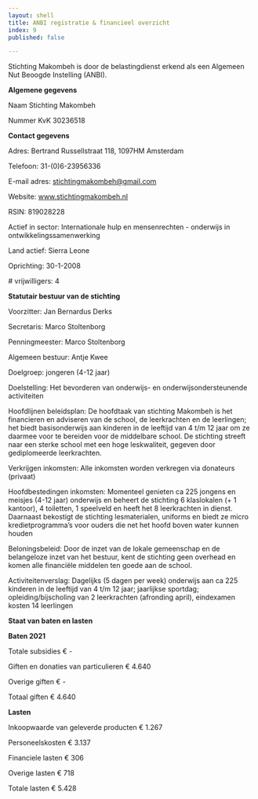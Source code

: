 ```yaml
---
layout: shell
title: ANBI registratie & financieel overzicht
index: 9
published: false

---
```

Stichting Makombeh is door de belastingdienst erkend als een Algemeen Nut Beoogde Instelling (ANBI).

**Algemene gegevens**

Naam		Stichting Makombeh

Nummer KvK		30236518

**Contact gegevens**

Adres:		Bertrand Russellstraat 118, 1097HM Amsterdam

Telefoon:		31-(0)6-23956336

E-mail adres:	stichtingmakombeh@gmail.com

Website:		www.stichtingmakombeh.nl

RSIN:		819028228

Actief in sector:		Internationale hulp en mensenrechten - onderwijs in ontwikkelingssamenwerking

Land actief:	Sierra Leone

Oprichting:	30-1-2008

\# vrijwilligers:	4

**Statutair bestuur van de stichting**

Voorzitter:		Jan Bernardus Derks

Secretaris:		Marco Stoltenborg

Penningmeester:	Marco Stoltenborg

Algemeen bestuur:	Antje Kwee

Doelgroep:		jongeren (4-12 jaar)

Doelstelling:	       Het bevorderen van onderwijs- en onderwijsondersteunende activiteiten

Hoofdlijnen beleidsplan:		De hoofdtaak van stichting Makombeh is het financieren en adviseren van  de school, de leerkrachten en de leerlingen; het biedt basisonderwijs aan kinderen in de leeftijd van 4 t/m 12 jaar om ze daarmee voor te bereiden voor de middelbare school.  De stichting streeft naar een sterke school met een hoge leskwaliteit, gegeven door gediplomeerde leerkrachten.

Verkrijgen inkomsten:	Alle inkomsten worden verkregen via donateurs (privaat)

Hoofdbestedingen inkomsten:	Momenteel genieten ca 225 jongens en meisjes (4-12 jaar) onderwijs en beheert de stichting 6 klaslokalen (+ 1 kantoor), 4 toiletten, 1 speelveld en heeft het 8 leerkrachten in dienst. Daarnaast bekostigt de stichting lesmaterialen, uniforms en biedt ze micro kredietprogramma’s voor ouders die net het hoofd boven water kunnen houden

Beloningsbeleid:	Door de inzet van de lokale gemeenschap en de belangeloze inzet van het bestuur, kent de stichting geen overhead en komen alle financiële middelen ten goede aan de school.

Activiteitenverslag:	Dagelijks (5 dagen per week) onderwijs aan ca 225 kinderen in de leeftijd van 4 t/m 12 jaar; jaarlijkse sportdag; opleiding/bijscholing van 2 leerkrachten (afronding april), eindexamen kosten 14 leerlingen

**Staat van baten en lasten**

**Baten 2021**

Totale subsidies	 € -

Giften en donaties van particulieren	 € 4.640

Overige giften	 € -

Totaal giften	 € 4.640

**Lasten**

Inkoopwaarde van geleverde producten	 € 1.267

Personeelskosten	 € 3.137

Financiele lasten	 € 306

Overige lasten	 € 718

Totale lasten	 € 5.428